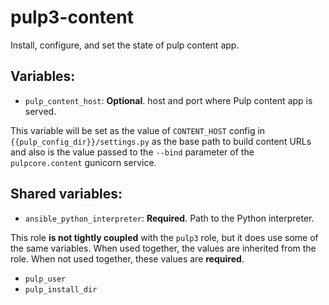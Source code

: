 pulp3-content
=============

Install, configure, and set the state of pulp content app.

Variables:
----------

* `pulp_content_host`: **Optional**. host and port where Pulp content app is served.

This variable will be set as the value of `CONTENT_HOST` config in `{{pulp_config_dir}}/settings.py` as the base path to build content URLs and also is the value passed to the `--bind` parameter of the `pulpcore.content` gunicorn service.

Shared variables:
-----------------

* `ansible_python_interpreter`: **Required**. Path to the Python interpreter.

This role **is not tightly coupled** with the `pulp3` role, but it does use some of the same
variables. When used together, the values are inherited from the role. When not used together,
these values are **required**.

* `pulp_user`
* `pulp_install_dir`
